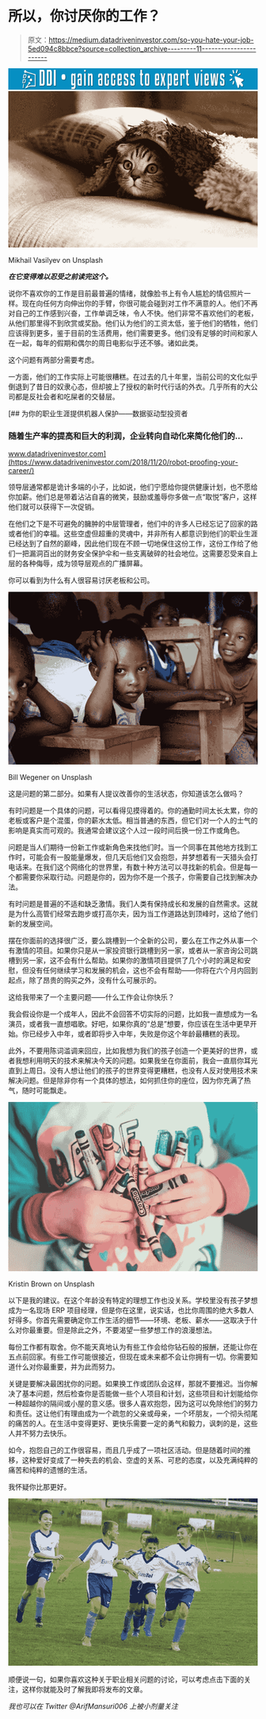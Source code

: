 # 所以，你讨厌你的工作？

> 原文：<https://medium.datadriveninvestor.com/so-you-hate-your-job-5ed094c8bbce?source=collection_archive---------11----------------------->

[![](img/064288859e15718a84bb450a56519a37.png)](http://www.track.datadriveninvestor.com/1B9E)![](img/85c57569f9e02f1f1435788106ce1a20.png)

Mikhail Vasilyev on Unsplash

***在它变得难以忍受之前读完这个。***

说你不喜欢你的工作是目前最普遍的情绪，就像脸书上有令人尴尬的情侣照片一样。现在向任何方向伸出你的手臂，你很可能会碰到对工作不满意的人。他们不再对自己的工作感到兴奋，工作单调乏味，令人不快。他们非常不喜欢他们的老板，从他们那里得不到欣赏或奖励。他们认为他们的工资太低，鉴于他们的牺牲，他们应该得到更多，鉴于目前的生活费用，他们需要更多。他们没有足够的时间和家人在一起，每年的假期和偶尔的周日电影似乎还不够。诸如此类。

这个问题有两部分需要考虑。

一方面，他们的工作实际上可能很糟糕。在过去的几十年里，当前公司的文化似乎倒退到了昔日的奴隶心态，但却披上了授权的新时代行话的外衣。几乎所有的大公司都是反社会者和吃屎者的交替层。

[](https://www.datadriveninvestor.com/2018/11/20/robot-proofing-your-career/) [## 为你的职业生涯提供机器人保护——数据驱动型投资者

### 随着生产率的提高和巨大的利润，企业转向自动化来简化他们的…

www.datadriveninvestor.com](https://www.datadriveninvestor.com/2018/11/20/robot-proofing-your-career/) 

领导层通常都是诡计多端的小子，比如说，他们宁愿给你提供健康计划，也不愿给你加薪。他们总是带着沾沾自喜的微笑，鼓励或羞辱你多做一点“取悦”客户，这样他们就可以获得下一次促销。

在他们之下是不可避免的臃肿的中层管理者，他们中的许多人已经忘记了回家的路或者他们的幸福。这些空虚但超重的灵魂中，并非所有人都意识到他们的职业生涯已经达到了自然的巅峰，因此他们现在不顾一切地保住这份工作，这份工作给了他们一把漏洞百出的财务安全保护伞和一些支离破碎的社会地位。这需要忍受来自上层的各种侮辱，成为领导层观点的广播屏幕。

你可以看到为什么有人很容易讨厌老板和公司。

![](img/640fe63217dbfccc20fa9d6af5dfa981.png)

Bill Wegener on Unsplash

这是问题的第二部分。如果有人提议改善你的生活状态，你知道该怎么做吗？

有时问题是一个具体的问题，可以看得见摸得着的。你的通勤时间太长太累，你的老板或客户是个混蛋，你的薪水太低。相当普通的东西，但它们对一个人的士气的影响是真实而可观的。我通常会建议这个人过一段时间后换一份工作或角色。

问题是当人们期待一份新工作或新角色来找他们时。当一个同事在其他地方找到工作时，可能会有一股能量爆发，但几天后他们又会抱怨，并梦想着有一天猎头会打电话来。在我们这个网络化的世界里，有数十种方法可以寻找新的机会。但是每一个都需要你采取行动。问题是你的，因为你不是一个孩子，你需要自己找到解决办法。

有时问题是普遍的不适和缺乏激情。我们人类有保持成长和发展的自然需求。这就是为什么高管们经常去跑步或打高尔夫，因为当工作道路达到顶峰时，这给了他们新的发展空间。

摆在你面前的选择很广泛，要么跳槽到一个全新的公司，要么在工作之外从事一个有激情的项目。如果你只是从一家投资银行跳槽到另一家，或者从一家咨询公司跳槽到另一家，这不会有什么帮助。如果你的激情项目提供了几个小时的满足和安慰，但没有任何继续学习和发展的机会，这也不会有帮助——你将在六个月内回到起点，除了昂贵的购买之外，没有什么可展示的。

这给我带来了一个主要问题——什么工作会让你快乐？

我会假设你是一个成年人，因此不会回答不切实际的问题，比如我一直想成为一名演员，或者我一直想唱歌。好吧，如果你真的“总是”想要，你应该在生活中更早开始。你已经步入中年，或者即将步入中年，失败是你这个年龄最糟糕的表现。

此外，不要用陈词滥调来回应，比如我想为我们的孩子创造一个更美好的世界，或者我想利用明天的技术来解决今天的问题。如果我坐在你面前，我会一直扇你耳光直到上周日。没有人想让他们的孩子的世界变得更糟糕，也没有人反对使用技术来解决问题。但是除非你有一个具体的想法，如何抓住你的座位，因为你充满了热气，随时可能飘走。

![](img/45be8749298b69fc5bc6190db56d81bc.png)

Kristin Brown on Unsplash

以下是我的建议。在这个年龄没有特定的理想工作也没关系。学校里没有孩子梦想成为一名现场 ERP 项目经理，但是你在这里，说实话，也比你周围的绝大多数人好得多。你首先需要确定你工作生活的细节——环境、老板、薪水——这取决于什么对你最重要。但是除此之外，不要渴望一些梦想工作的浪漫想法。

每份工作都有取舍。你不能天真地认为有些工作会给你钻石般的报酬，还能让你在五点前回家。有些工作可能很接近，但现在或未来都不会让你拥有一切。你需要知道什么对你最重要，并为此而努力。

关键是要解决最困扰你的问题。如果换工作或团队会这样，那就不要推迟。当你解决了基本问题，然后检查你是否能做一些个人项目和计划，这些项目和计划能给你一种超越你的隔间或小屋的意义感。很多人喜欢抱怨，因为这可以免除他们的努力和责任。这让他们有理由成为一个疏忽的父亲或母亲，一个坏朋友，一个彻头彻尾的痛苦的人。在生活中变得更好、更快乐需要一定的勇气和毅力，讽刺的是，这些人并不努力去快乐。

如今，抱怨自己的工作很容易，而且几乎成了一项社区活动。但是随着时间的推移，这种爱好变成了一种失去的机会、空虚的关系、可悲的态度，以及充满纯粹的痛苦和纯粹的遗憾的生活。

我怀疑你比那更好。

![](img/f2a5ea3a43ad6061b91aba5b5b1531cb.png)

顺便说一句，如果你喜欢这种关于职业相关问题的讨论，可以考虑点击下面的关注，这样你就能及时了解我即将发布的文章。

*我也可以在 Twitter @ArifMansuri006 上被小剂量关注*